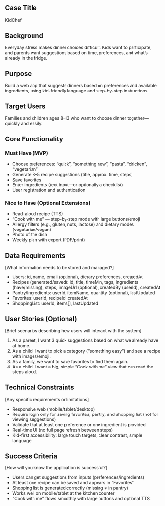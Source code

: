 ## Case Title
KidChef

## Background
Everyday stress makes dinner choices difficult. Kids want to participate, and parents want suggestions based on time, preferences, and what’s already in the fridge.

## Purpose
Build a web app that suggests dinners based on preferences and available ingredients, using kid-friendly language and step-by-step instructions.

## Target Users
Families and children ages 8–13 who want to choose dinner together—quickly and easily.

## Core Functionality

### Must Have (MVP)
- Choose preferences: “quick”, “something new”, “pasta”, “chicken”, “vegetarian”
- Generate 3–5 recipe suggestions (title, approx. time, steps)
- Save favorites
- Enter ingredients (text input—or optionally a checklist)
- User registration and authentication

### Nice to Have (Optional Extensions)
- Read-aloud recipe (TTS)
- “Cook with me” — step-by-step mode with large buttons/emoji
- Allergy filters (e.g., gluten, nuts, lactose) and dietary modes (vegetarian/vegan)
- Photo of the dish
- Weekly plan with export (PDF/print)


## Data Requirements
[What information needs to be stored and managed?]

- Users: id, name, email (optional), dietary preferences, createdAt
- Recipes (generated/saved): id, title, timeMin, tags, ingredients (have/missing), steps, imageUrl (optional), createdBy (userId), createdAt
- Pantry/Ingredients: userId, itemName, quantity (optional), lastUpdated
- Favorites: userId, recipeId, createdAt
- ShoppingList: userId, items[], lastUpdated


## User Stories (Optional)
[Brief scenarios describing how users will interact with the system]

1. As a parent, I want 3 quick suggestions based on what we already have at home.
2. As a child, I want to pick a category (“something easy”) and see a recipe with images/emoji.
3. As a family, we want to save favorites to find them again.
4. As a child, I want a big, simple “Cook with me” view that can read the steps aloud.

## Technical Constraints
[Any specific requirements or limitations]

- Responsive web (mobile/tablet/desktop)
- Require login only for saving favorites, pantry, and shopping list (not for viewing suggestions)
- Validate that at least one preference or one ingredient is provided
- Real-time UI (no full page refresh between steps)
- Kid-first accessibility: large touch targets, clear contrast, simple language

## Success Criteria
[How will you know the application is successful?]

- Users can get suggestions from inputs (preferences/ingredients)
- At least one recipe can be saved and appears in “Favorites”
- Shopping list is generated correctly (missing ≠ in pantry)
- Works well on mobile/tablet at the kitchen counter
- “Cook with me” flows smoothly with large buttons and optional TTS


